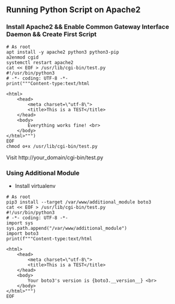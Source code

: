 ## Running Python Script on Apache2
### Install Apache2 && Enable Common Gateway Interface Daemon && Create First Script 
```shell
# As root
apt install -y apache2 python3 python3-pip
a2enmod cgid
systemctl restart apache2
cat << EOF > /usr/lib/cgi-bin/test.py
#!/usr/bin/python3
# -*- coding: UTF-8 -*- 
print("""Content-type:text/html

<html>
    <head>
        <meta charset=\"utf-8\"> 
        <title>This is a TEST</title> 
    </head> 
    <body>
        Everything works fine! <br>
    </body> 
</html>""")
EOF
chmod o+x /usr/lib/cgi-bin/test.py
```
Visit http://your_domain/cgi-bin/test.py
### Using Additional Module 
* Install virtualenv
```shell
# As root
pip3 install --target /var/www/additional_module boto3
cat << EOF > /usr/lib/cgi-bin/test.py
#!/usr/bin/python3
# -*- coding: UTF-8 -*- 
import sys
sys.path.append("/var/www/additional_module")
import boto3
print(f"""Content-type:text/html

<html>
    <head>
        <meta charset=\"utf-8\"> 
        <title>This is a TEST</title>  
    </head> 
    <body>
        Your boto3's version is {boto3.__version__} <br>
    </body> 
</html>""")
EOF
```
